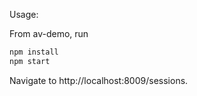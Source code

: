 Usage:

From av-demo, run
```bash
npm install
npm start
```

Navigate to http://localhost:8009/sessions.
